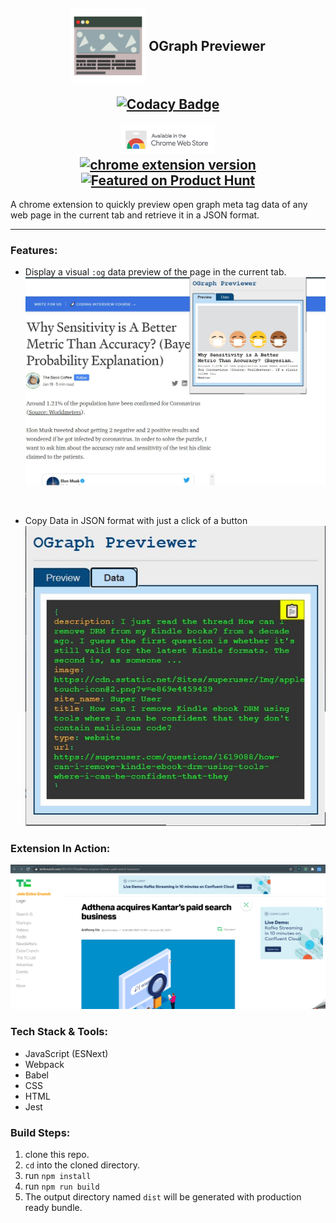 <h2 align="center">

<img  src="./readmeImages/icon128.png" height="120px" style="vertical-align:middle;"><span style="vertical-align:middle;">&nbsp;OGraph Previewer</span>

[![Codacy Badge](https://app.codacy.com/project/badge/Grade/bb1e5fc0058b4068b200977326b351a8)](https://www.codacy.com/gh/Parthipan-Natkunam/oGraph-previwer/dashboard?utm_source=github.com&utm_medium=referral&utm_content=Parthipan-Natkunam/oGraph-previwer&utm_campaign=Badge_Grade)

<a href="https://chrome.google.com/webstore/detail/ograph-previewer/ggcfeakcnodgcmmllfdbmngekljbhiim" target="_blank">
    <img src="readmeImages/cws.png" alt="chrome web store link" width="150px" alt="chrome extension store image"/>
    <br/>
    <img src="https://img.shields.io/chrome-web-store/v/ggcfeakcnodgcmmllfdbmngekljbhiim?style=flat-square" alt="chrome extension version"/>
</a>

<br/>

<a href="https://www.producthunt.com/posts/ograph-previewer?utm_source=badge-featured&utm_medium=badge&utm_souce=badge-ograph-previewer" target="_blank">
    <img src="https://api.producthunt.com/widgets/embed-image/v1/featured.svg?post_id=282803&theme=dark" alt="Featured on Product Hunt"/>
</a>

</h2>

A chrome extension to quickly preview open graph meta tag data of any web page in the current tab and retrieve it in a JSON format.

---

### Features:

- Display a visual `:og` data preview of the page in the current tab.
  ![1-feature-Screenshot1](./readmeImages/ogp_sc1.jpg)

<br/>

- Copy Data in JSON format with just a click of a button
  ![2-feature-Screenshot2](./readmeImages/ogp_sc4.jpg)

### Extension In Action:

![demo](./readmeImages/og-demo2.gif)

### Tech Stack & Tools:

- JavaScript (ESNext)
- Webpack
- Babel
- CSS
- HTML
- Jest

### Build Steps:

1. clone this repo.
2. `cd` into the cloned directory.
3. run `npm install`
4. run `npm run build`
5. The output directory named `dist` will be generated with production ready bundle.
